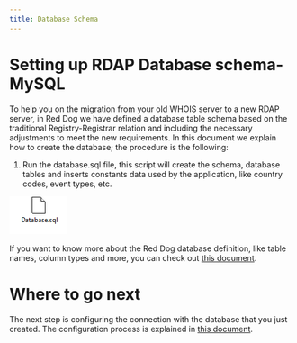 ```yaml
---
title: Database Schema
---
```


# Setting up RDAP Database schema- MySQL

To help you on the migration from your old WHOIS server to a new RDAP server, in Red Dog we have defined a database table schema based on the traditional Registry-Registrar relation and including the necessary adjustments to meet the new requirements. In this document we explain how to create the database; the procedure is the following:

1.	Run the database.sql file, this script will create the schema, database tables and inserts constants data used by the application, like country codes, event types, etc.

[![image1](img\database-file.png)](https://raw.githubusercontent.com/NICMx/rdap-sql-provider/master/src/main/resources/META-INF/sql/Database.sql "SQL file with tables")


If you want to know more about the Red Dog database definition, like table names, column types and more, you can check out [this document](database-tables-definition.html "Database Tables Definiton").

# Where to go next 

The next step is configuring the connection with the database that you just created. The configuration process is explained in [this document](datasource.html "Datasource configuration").




